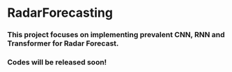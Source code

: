 # RadarForecasting


### This project focuses on implementing prevalent CNN, RNN and Transformer for Radar Forecast.

### Codes will be released soon!
